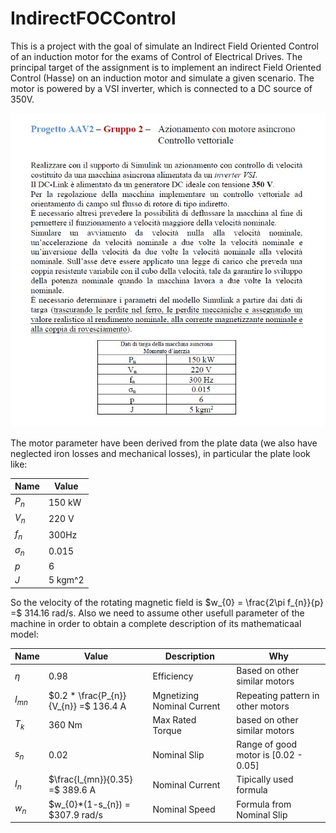 # IndirectFOCControl
This is a project with the goal of simulate an Indirect Field Oriented Control of an induction motor for the exams of Control of Electrical Drives.
The principal target of the assignment is to implement an indirect Field Oriented Control (Hasse) on an induction motor and simulate a given scenario. The motor is powered by a VSI inverter, which is connected to a DC source of 350V.

![alt text](ProjectTasks.jpg)

The motor parameter have been derived from the plate data (we also have neglected iron losses and mechanical losses), in particular the plate look like:

| Name | Value |
| ----------- | ----------- |
| $P_{n}$ | 150 kW |
| $V_{n}$ | 220 V |
| $f_{n}$ | 300Hz |
| $\sigma_{n}$ | 0.015 |
| $p$ | 6 |
| $J$ | 5 kgm^2 |

So the velocity of the rotating magnetic field is $w_{0} = \frac{2\pi f_{n}}{p} =$ 314.16 rad/s.
Also we need to assume other usefull parameter of the machine in order to obtain a complete description of its mathematicaal model:

| Name | Value | Description | Why |
| ----------- | ----------- | ----------- | ----------- |
| $\eta$ | 0.98 | Efficiency | Based on other similar motors |
| $I_{mn}$ | $0.2 * \frac{P_{n}}{V_{n}} =$ 136.4 A | Mgnetizing Nominal Current | Repeating pattern in other motors |
| $T_{k}$ | 360 Nm | Max Rated Torque | based on other similar motors |
| $s_{n}$ | 0.02 | Nominal Slip | Range of good motor is [0.02 - 0.05] |
| $I_{n}$ | $\frac{I_{mn}}{0.35} =$ 389.6 A | Nominal Current | Tipically used formula |
| $w_{n}$ | $w_{0}*(1-s_{n}) = $307.9 rad/s | Nominal Speed | Formula from Nominal Slip|
